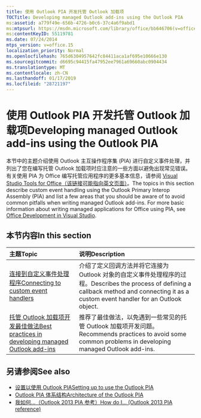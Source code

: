 ```yaml
---
title: 使用 Outlook PIA 开发托管 Outlook 加载项
TOCTitle: Developing managed Outlook add-ins using the Outlook PIA
ms:assetid: a779f49e-656b-4726-b0c6-37c4a6f9abd1
ms:mtpsurl: https://msdn.microsoft.com/library/office/bb646706(v=office.15)
ms:contentKeyID: 55119781
ms.date: 07/24/2014
mtps_version: v=office.15
localization_priority: Normal
ms.openlocfilehash: 765d6304957642fc84411aca1af695e10666e130
ms.sourcegitcommit: d6695c94415fa47952ee7961a69660abc0904434
ms.translationtype: MT
ms.contentlocale: zh-CN
ms.lasthandoff: 01/17/2019
ms.locfileid: "28721197"
---
```

# <a name="developing-managed-outlook-add-ins-using-the-outlook-pia"></a><span data-ttu-id="5dddd-102">使用 Outlook PIA 开发托管 Outlook 加载项</span><span class="sxs-lookup"><span data-stu-id="5dddd-102">Developing managed Outlook add-ins using the Outlook PIA</span></span>

<span data-ttu-id="5dddd-103">本节中的主题介绍使用 Outlook 主互操作程序集 (PIA) 进行自定义事件处理，并列出了您在编写托管 Outlook 加载项时应注意的一些方面以避免出现常见错误。有关使用 PIA 为 Office 编写托管应用程序的更多基本信息，请参阅 [Visual Studio Tools for Office（该链接可能指向英文页面）](https://docs.microsoft.com/visualstudio/vsto/office-and-sharepoint-development-in-visual-studio?view=vs-2017)。</span><span class="sxs-lookup"><span data-stu-id="5dddd-103">The topics in this section describe custom event handling using the Outlook Primary Interop Assembly (PIA) and list a few areas that you should be aware of to avoid common pitfalls when writing managed Outlook add-ins. For more basic information about writing managed applications for Office using PIA, see [Office Development in Visual Studio](https://docs.microsoft.com/visualstudio/vsto/office-and-sharepoint-development-in-visual-studio?view=vs-2017).</span></span>

## <a name="in-this-section"></a><span data-ttu-id="5dddd-104">本节内容</span><span class="sxs-lookup"><span data-stu-id="5dddd-104">In this section</span></span>

|<span data-ttu-id="5dddd-105">主题</span><span class="sxs-lookup"><span data-stu-id="5dddd-105">Topic</span></span>|<span data-ttu-id="5dddd-106">说明</span><span class="sxs-lookup"><span data-stu-id="5dddd-106">Description</span></span>|
|:----|:----------|
|[<span data-ttu-id="5dddd-107">连接到自定义事件处理程序</span><span class="sxs-lookup"><span data-stu-id="5dddd-107">Connecting to custom event handlers</span></span>](connecting-to-custom-event-handlers.md) |<span data-ttu-id="5dddd-108">介绍了定义回调方法并将它连接为 Outlook 对象的自定义事件处理程序的过程。</span><span class="sxs-lookup"><span data-stu-id="5dddd-108">Describes the process of defining a callback method and connecting it as a custom event handler for an Outlook object.</span></span>|
|[<span data-ttu-id="5dddd-109">托管 Outlook 加载项开发最佳做法</span><span class="sxs-lookup"><span data-stu-id="5dddd-109">Best practices in developing managed Outlook add-ins</span></span>](best-practices-in-developing-managed-outlook-add-ins.md) |<span data-ttu-id="5dddd-110">推荐了最佳做法，以免遇到一些常见的托管 Outlook 加载项开发问题。</span><span class="sxs-lookup"><span data-stu-id="5dddd-110">Recommends practices to avoid some common problems in developing managed Outlook add-ins.</span></span>

## <a name="see-also"></a><span data-ttu-id="5dddd-111">另请参阅</span><span class="sxs-lookup"><span data-stu-id="5dddd-111">See also</span></span>

- [<span data-ttu-id="5dddd-112">设置以使用 Outlook PIA</span><span class="sxs-lookup"><span data-stu-id="5dddd-112">Setting up to use the Outlook PIA</span></span>](setting-up-to-use-the-outlook-pia.md)
- [<span data-ttu-id="5dddd-113">Outlook PIA 体系结构</span><span class="sxs-lookup"><span data-stu-id="5dddd-113">Architecture of the Outlook PIA</span></span>](architecture-of-the-outlook-pia.md)
- [<span data-ttu-id="5dddd-114">我如何...（Outlook 2013 PIA 参考）</span><span class="sxs-lookup"><span data-stu-id="5dddd-114">How do I... (Outlook 2013 PIA reference)</span></span>](how-do-i-outlook-2013-pia-reference.md)

